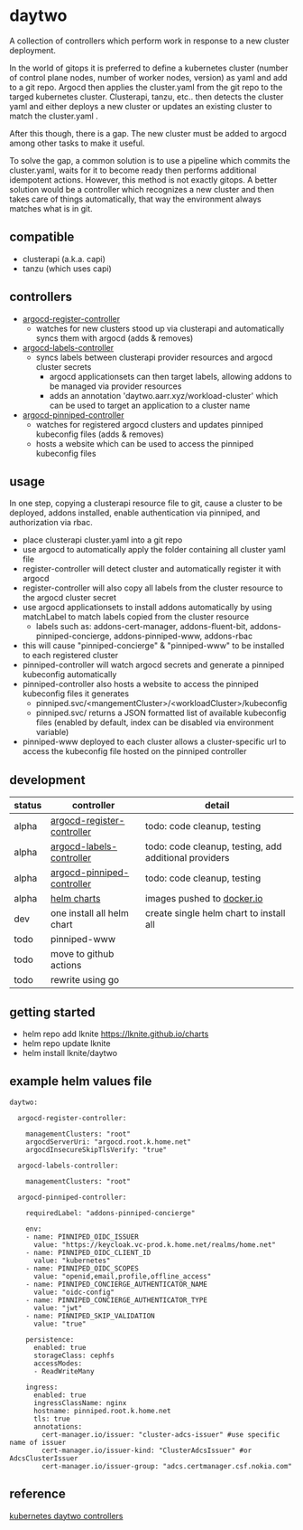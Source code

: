 # daytwo
A collection of controllers which perform work in response to a new cluster deployment.

In the world of gitops it is preferred to define a kubernetes cluster (number of control plane nodes, number of
worker nodes, version) as yaml and add to a git repo.  Argocd then applies the cluster.yaml from the git repo to
the targed kubernetes cluster.  Clusterapi, tanzu, etc.. then detects the cluster yaml and either deploys a new
cluster or updates an existing cluster to match the cluster.yaml .

After this though, there is a gap.  The new cluster must be added to argocd among other tasks to make it useful.

To solve the gap, a common solution is to use a pipeline which commits the cluster.yaml, waits for it to become
ready then performs additional idempotent actions.  However, this method is not exactly gitops.  A better solution
would be a controller which recognizes a new cluster and then takes care of things automatically, that way the
environment always matches what is in git.

## compatible
- clusterapi (a.k.a. capi)
- tanzu (which uses capi)

## controllers
- [argocd-register-controller](https://github.com/lknite/daytwo/tree/main/argocd-register-controller)
  - watches for new clusters stood up via clusterapi and automatically syncs them with argocd (adds & removes)
- [argocd-labels-controller](https://github.com/lknite/daytwo/tree/main/argocd-labels-controller)
  - syncs labels between clusterapi provider resources and argocd cluster secrets
    - argocd applicationsets can then target labels, allowing addons to be managed via provider resources
    - adds an annotation 'daytwo.aarr.xyz/workload-cluster' which can be used to target an application to a cluster name
- [argocd-pinniped-controller](https://github.com/lknite/daytwo/tree/main/argocd-pinniped-controller)
  - watches for registered argocd clusters and updates pinniped kubeconfig files (adds & removes)
  - hosts a website which can be used to access the pinniped kubeconfig files

## usage
In one step, copying a clusterapi resource file to git, cause a cluster to be deployed, addons installed, enable authentication via pinniped, and authorization via rbac.

- place clusterapi cluster.yaml into a git repo
- use argocd to automatically apply the folder containing all cluster yaml file
- register-controller will detect cluster and automatically register it with argocd
- register-controller will also copy all labels from the cluster resource to the argocd cluster secret
- use argocd applicationsets to install addons automatically by using matchLabel to match labels copied from the cluster resource
  - labels such as: addons-cert-manager, addons-fluent-bit, addons-pinniped-concierge, addons-pinniped-www, addons-rbac
- this will cause "pinniped-concierge" & "pinniped-www" to be installed to each registered cluster
- pinniped-controller will watch argocd secrets and generate a pinniped kubeconfig automatically
- pinniped-controller also hosts a website to access the pinniped kubeconfig files it generates
  - pinniped.svc/\<mangementCluster\>/\<workloadCluster\>/kubeconfig
  - pinniped.svc/ returns a JSON formatted list of available kubeconfig files (enabled by default, index can be disabled via environment variable)
- pinniped-www deployed to each cluster allows a cluster-specific url to access the kubeconfig file hosted on the pinniped controller

## development
| status  | controller                            | detail                                  |
|---------|---------------------------------------|-----------------------------------------|
| alpha   | [argocd-register-controller](https://github.com/lknite/daytwo/tree/main/argocd-register-controller)     | todo: code cleanup, testing |
| alpha   | [argocd-labels-controller](https://github.com/lknite/daytwo/tree/main/argocd-labels-controller)     | todo: code cleanup, testing, add additional providers |
| alpha   | [argocd-pinniped-controller](https://github.com/lknite/daytwo/tree/main/argocd-pinniped-controller)     | todo: code cleanup, testing |
| alpha   | [helm charts](https://lknite.github.io/charts) | images pushed to [docker.io](https://hub.docker.com/repositories/lknite) |
| dev     | one install all helm chart | create single helm chart to install all |
| todo    | pinniped-www | |
| todo    | move to github actions     |                                         |
| todo    | rewrite using go      |                                         |

## getting started
- helm repo add lknite https://lknite.github.io/charts
- helm repo update lknite
- helm install lknite/daytwo

## example helm values file
```
daytwo:

  argocd-register-controller:

    managementClusters: "root"
    argocdServerUri: "argocd.root.k.home.net"
    argocdInsecureSkipTlsVerify: "true"

  argocd-labels-controller:

    managementClusters: "root"

  argocd-pinniped-controller:

    requiredLabel: "addons-pinniped-concierge"

    env:
    - name: PINNIPED_OIDC_ISSUER
      value: "https://keycloak.vc-prod.k.home.net/realms/home.net"
    - name: PINNIPED_OIDC_CLIENT_ID
      value: "kubernetes"
    - name: PINNIPED_OIDC_SCOPES
      value: "openid,email,profile,offline_access"
    - name: PINNIPED_CONCIERGE_AUTHENTICATOR_NAME
      value: "oidc-config"
    - name: PINNIPED_CONCIERGE_AUTHENTICATOR_TYPE
      value: "jwt"
    - name: PINNIPED_SKIP_VALIDATION
      value: "true"

    persistence:
      enabled: true
      storageClass: cephfs
      accessModes:
      - ReadWriteMany

    ingress:
      enabled: true
      ingressClassName: nginx
      hostname: pinniped.root.k.home.net
      tls: true
      annotations:
        cert-manager.io/issuer: "cluster-adcs-issuer" #use specific name of issuer
        cert-manager.io/issuer-kind: "ClusterAdcsIssuer" #or AdcsClusterIssuer
        cert-manager.io/issuer-group: "adcs.certmanager.csf.nokia.com"
```

## reference ##
[kubernetes daytwo controllers](https://www.travisloyd.xyz/2023/07/08/kubernetes-daytwo-controllers/)
